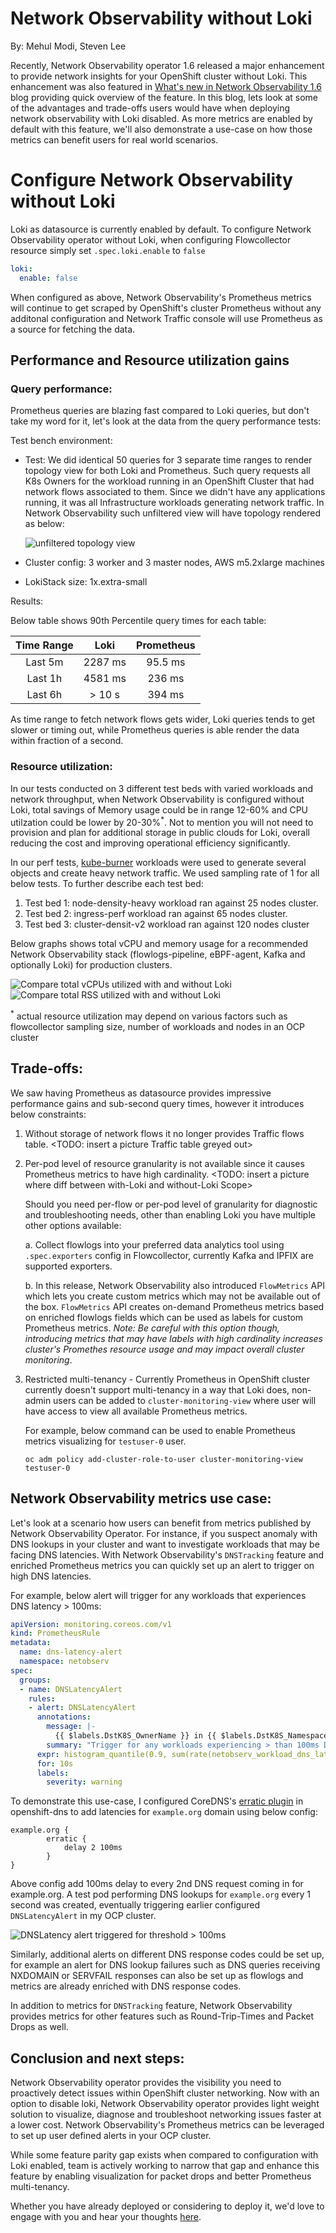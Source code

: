 # Network Observability without Loki

By: Mehul Modi, Steven Lee

Recently, Network Observability operator 1.6 released a major enhancement to provide network insights for your OpenShift cluster without Loki. This enhancement was also featured in [What's new in Network Observability 1.6](../whats_new_1.6) blog providing quick overview of the feature. In this blog, lets look at some of the advantages and trade-offs users would have when deploying network observability with Loki disabled. As more metrics are enabled by default with this feature, we'll also demonstrate a use-case on how those metrics can benefit users for real world scenarios.

# Configure Network Observability without Loki
Loki as datasource is currently enabled by default. To configure Network Observability operator without Loki, when configuring Flowcollector resource simply set `.spec.loki.enable` to `false`

```yaml
loki:
  enable: false
```
When configured as above, Network Observability's Prometheus metrics will continue to get scraped by OpenShift's cluster Prometheus without any additonal configuration and Network Traffic console will use Prometheus as a source for fetching the data.

## Performance and Resource utilization gains

### Query performance:
Prometheus queries are blazing fast compared to Loki queries, but don't take my word for it, let's look at the data from the query performance tests: 

Test bench environment:

* Test: We did identical 50 queries for 3 separate time ranges to render topology view for both Loki and Prometheus. Such query requests all K8s Owners for the workload running in an OpenShift Cluster that had  network flows associated to them. Since we didn't have any applications running, it was all Infrastructure workloads generating network traffic. In Network Observability such unfiltered view will have topology rendered as below: 

    ![unfiltered topology view](images/owner_screenshot.png)

* Cluster config: 3 worker and 3 master nodes, AWS m5.2xlarge machines
* LokiStack size: 1x.extra-small

Results:

  Below table shows 90th Percentile query times for each table:

  | Time Range | Loki      | Prometheus
  | :--------: | :-------: | :----------:
  | Last 5m    | 2287 ms   | 95.5 ms
  | Last 1h    | 4581 ms   | 236 ms
  | Last 6h    | > 10 s    | 394 ms

As time range to fetch network flows gets wider, Loki queries tends to get slower or timing out, while Prometheus queries is able render the data within fraction of a second.

### Resource utilization:
In our tests conducted on 3 different test beds with varied workloads and network throughput, when Network Observability is configured without Loki, total savings of Memory usage could be in range 12-60% and CPU utilzation could be lower by 20-30%<sup>*</sup>. Not to mention you will not need to provision and plan for additional storage in public clouds for Loki, overall reducing the cost and improving operational efficiency significantly.

In our perf tests, [kube-burner](https://github.com/kube-burner/kube-burner) workloads were used to generate several objects and create heavy network traffic. We used sampling rate of 1 for all below tests. To further describe each test bed:

1. Test bed 1: node-density-heavy workload ran against 25 nodes cluster.
2. Test bed 2: ingress-perf workload ran against 65 nodes cluster.
3. Test bed 3: cluster-densit-v2 workload ran against 120 nodes cluster

Below graphs shows total vCPU and memory usage for a recommended Network Observability stack (flowlogs-pipeline, eBPF-agent, Kafka and optionally Loki) for production clusters.

![Compare total vCPUs utilized with and without Loki](<images/Total vCPUs consumed.png>)
![Compare total RSS utilized with and without Loki](<images/Total Memory (RSS) consumed.png>)

<sup>*</sup> actual resource utilization may depend on various factors such as flowcollector sampling size, number of workloads and nodes in an OCP cluster

## Trade-offs:
We saw having Prometheus as datasource provides impressive performance gains and sub-second query times, however it introduces below constraints:

1. Without storage of network flows it no longer provides Traffic flows table. <TODO: insert a picture Traffic table greyed out>

2. Per-pod level of resource granularity is not available since it causes Prometheus metrics to have high cardinality. <TODO: insert a picture where diff between with-Loki and without-Loki Scope>
   
   Should you need per-flow or per-pod level of granularity for diagnostic and troubleshooting needs, other than enabling Loki you have multiple other options available:

   a. Collect flowlogs into your preferred data analytics tool using `.spec.exporters` config in Flowcollector, currently Kafka and IPFIX are supported exporters.

   b. In this release, Network Observability also introduced `FlowMetrics` API which lets you create custom metrics which may not be available out of the box. `FlowMetrics` API creates on-demand Prometheus metrics based on enriched flowlogs fields which can be used as labels for custom Prometheus metrics. _Note: Be careful with this option though, introducing metrics that may have labels with high cardinality increases cluster's Promethes resource usage and may impact overall cluster monitoring_.

3. Restricted multi-tenancy - Currently Prometheus in OpenShift cluster currently doesn't support multi-tenancy in a way that Loki does, non-admin users can be added to `cluster-monitoring-view` where user will have access to view all available Prometheus metrics.

   For example, below command can be used to enable Prometheus metrics visualizing for `testuser-0` user.

   `oc adm policy add-cluster-role-to-user cluster-monitoring-view  testuser-0`

## Network Observability metrics use case:
Let's look at a scenario how users can benefit from metrics published by Network Observability Operator. For instance, if you suspect anomaly with DNS lookups in your cluster and want to investigate workloads that may be facing DNS latencies. With Network Observability's `DNSTracking` feature and enriched Prometheus metrics you can quickly set up an alert to trigger on high DNS latencies.

For example, below alert will trigger for any workloads that experiences DNS latency > 100ms: 
```yaml
apiVersion: monitoring.coreos.com/v1
kind: PrometheusRule
metadata:
  name: dns-latency-alert
  namespace: netobserv
spec:
  groups:
  - name: DNSLatencyAlert
    rules:
    - alert: DNSLatencyAlert
      annotations:
        message: |-
          {{ $labels.DstK8S_OwnerName }} in {{ $labels.DstK8S_Namespace }} is experiencing high DNS Latencies.
        summary: "Trigger for any workloads experiencing > than 100ms DNS Latency."
      expr: histogram_quantile(0.9, sum(rate(netobserv_workload_dns_latency_seconds_bucket{DstK8S_Namespace!=""}[2m])) by (le,DstK8S_Namespace,DstK8S_OwnerName))*1000 > 100
      for: 10s
      labels:
        severity: warning
```

To demonstrate this use-case, I configured CoreDNS's [erratic plugin](https://coredns.io/plugins/erratic/) in openshift-dns to add latencies for `example.org` domain using below config:

```
example.org {
        erratic {
            delay 2 100ms
        }
}
```

Above config add 100ms delay to every 2nd DNS request coming in for example.org. A test pod performing DNS lookups for `example.org` every 1 second was created, eventually triggering earlier configured `DNSLatencyAlert` in my OCP cluster.

![DNSLatency alert triggered for threshold > 100ms](images/dns_latency_alert_firing.png)

Similarly, additional alerts on different DNS response codes could be set up, for example an alert for DNS lookup failures such as DNS queries receiving NXDOMAIN or SERVFAIL responses can also be set up as flowlogs and metrics are already enriched with DNS response codes.

In addition to metrics for `DNSTracking` feature, Network Observability provides metrics for other features such as Round-Trip-Times and Packet Drops as well.

## Conclusion and next steps:

Network Observability operator provides the visibility you need to proactively detect issues within OpenShift cluster networking. Now with an option to disable loki, Network Observability operator provides light weight solution to visualize, diagnose and troubleshoot networking issues faster at a lower cost. Network Observability's Prometheus metrics can be leveraged to set up user defined alerts in your OCP cluster.

While some feature parity gap exists when compared to configuration with Loki enabled, team is actively working to narrow that gap and enhance this feature by enabling visualization for packet drops and better Prometheus multi-tenancy.

Whether you have already deployed or considering to deploy it, we'd love to engage with you and hear your thoughts [here](https://github.com/netobserv/network-observability-operator/discussions).

